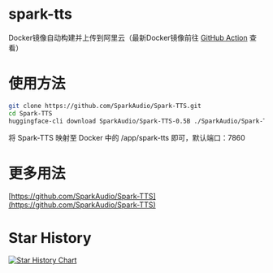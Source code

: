 # spark-tts
Docker镜像自动构建并上传到阿里云（最新Docker镜像前往 [GitHub Action](../../actions) 查看）
# 使用方法
```bash
git clone https://github.com/SparkAudio/Spark-TTS.git
cd Spark-TTS
huggingface-cli download SparkAudio/Spark-TTS-0.5B ./SparkAudio/Spark-TTS-0.5B
```
将 Spark-TTS 映射至 Docker 中的 /app/spark-tts 即可，默认端口：7860
# 更多用法
[https://github.com/SparkAudio/Spark-TTS](https://github.com/SparkAudio/Spark-TTS)

# Star History

[![Star History Chart](https://api.star-history.com/svg?repos=IAMJOYBO/ktransformers&type=Date)](https://www.star-history.com/#IAMJOYBO/ktransformers&Date)
